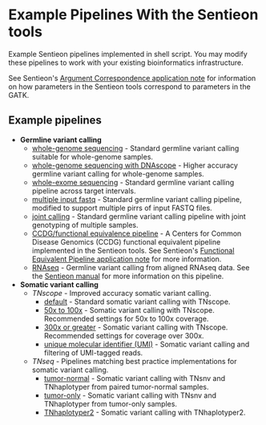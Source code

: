# Example Pipelines With the Sentieon tools #

Example Sentieon pipelines implemented in shell script. You may modify these pipelines to work with your existing bioinformatics infrastructure.

See Sentieon's [Argument Correspondence application note][correspondence] for information on how parameters in the Sentieon tools correspond to parameters in the GATK.

## Example pipelines ##
- **Germline variant calling**
  - [whole-genome sequencing][wgs] - Standard germline variant calling suitable for whole-genome samples.
  - [whole-genome sequencing with DNAscope][dnascope] - Higher accuracy germline variant calling for whole-genome samples.
  - [whole-exome sequencing][wes] - Standard germline variant calling pipeline across target intervals.
  - [multiple input fastq][multi] - Standard germline variant calling pipeline, modified to support multiple pirrs of input FASTQ files.
  - [joint calling][joint] - Standard germline variant calling pipeline with joint genotyping of multiple samples.
  - [CCDG/functional equivalence pipeline][ccdg] - A Centers for Common Disease Genomics (CCDG) functional equivalent pipeline implemented in the Sentieon tools. See Sentieon's [Functional Equivalent Pipeline application note][fe-app] for more information.
  - [RNAseq][rna] - Germline variant calling from aligned RNAseq data. See the [Sentieon manual][rna-doc] for more information on this pipeline.
- **Somatic variant calling**
  - *TNscope* - Improved accuracy somatic variant calling.
    - [default][tnscope] - Standard somatic variant calling with TNscope.
    - [50x to 100x][50x] - Somatic variant calling with TNscope. Recommended settings for 50x to 100x coverage.
    - [300x or greater][300x] - Somatic variant calling with TNscope. Recommended settings for coverage over 300x.
    - [unique molecular identifier (UMI)][umi] - Somatic variant calling and filtering of UMI-tagged reads.
  - *TNseq* - Pipelines matching best practice implementations for somatic variant calling.
    - [tumor-normal][tn-paired] - Somatic variant calling with TNsnv and TNhaplotyper from paired tumor-normal samples.
    - [tumor-only][tumor-only] - Somatic variant calling with TNsnv and TNhaplotyper from tumor-only samples.
    - [TNhaplotyper2][tnhap2] - Somatic variant calling with TNhaplotyper2.

[correspondence]: https://support.sentieon.com/appnotes/arguments/
[wgs]: germline/wgs.sh
[dnascope]: germline/dnascope_wgs.sh
[wes]: germline/wes-interval.sh
[multi]: germline/multi-FASTQ.sh
[joint]: germline/joint-calling.sh
[ccdg]: germline/ccdg_functional-equivalent.sh
[fe-app]: https://support.sentieon.com/appnotes/functional_equivalent/
[rna]: germline/RNAseq-calling.sh
[rna-doc]: https://support.sentieon.com/manual/RNA_call/rna/
[tnscope]: somatic/TNscope/default.sh
[50x]: somatic/TNscope/50x_to_100x.sh
[300x]: somatic/TNscope/300x_or_greater.sh
[umi]: somatic/TNscope/umi.sh
[tn-paired]: somatic/TNseq/tumor_normal.sh
[tumor-only]: somatic/TNseq/tumor_only.sh
[tnhap2]: somatic/TNseq/TNhaplotyper2.sh

